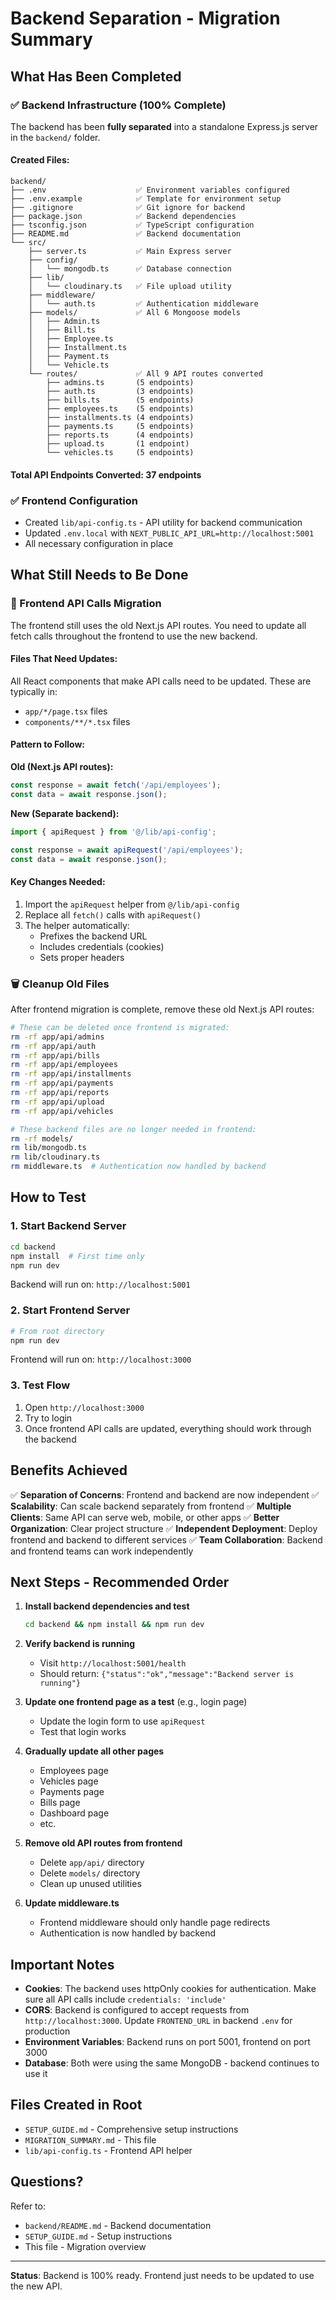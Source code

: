 # Backend Separation - Migration Summary

## What Has Been Completed

### ✅ Backend Infrastructure (100% Complete)

The backend has been **fully separated** into a standalone Express.js server in the `backend/` folder.

#### Created Files:

```
backend/
├── .env                    ✅ Environment variables configured
├── .env.example            ✅ Template for environment setup
├── .gitignore              ✅ Git ignore for backend
├── package.json            ✅ Backend dependencies
├── tsconfig.json           ✅ TypeScript configuration
├── README.md               ✅ Backend documentation
└── src/
    ├── server.ts           ✅ Main Express server
    ├── config/
    │   └── mongodb.ts      ✅ Database connection
    ├── lib/
    │   └── cloudinary.ts   ✅ File upload utility
    ├── middleware/
    │   └── auth.ts         ✅ Authentication middleware
    ├── models/             ✅ All 6 Mongoose models
    │   ├── Admin.ts
    │   ├── Bill.ts
    │   ├── Employee.ts
    │   ├── Installment.ts
    │   ├── Payment.ts
    │   └── Vehicle.ts
    └── routes/             ✅ All 9 API routes converted
        ├── admins.ts       (5 endpoints)
        ├── auth.ts         (3 endpoints)
        ├── bills.ts        (5 endpoints)
        ├── employees.ts    (5 endpoints)
        ├── installments.ts (4 endpoints)
        ├── payments.ts     (5 endpoints)
        ├── reports.ts      (4 endpoints)
        ├── upload.ts       (1 endpoint)
        └── vehicles.ts     (5 endpoints)
```

#### Total API Endpoints Converted: **37 endpoints**

### ✅ Frontend Configuration

- Created `lib/api-config.ts` - API utility for backend communication
- Updated `.env.local` with `NEXT_PUBLIC_API_URL=http://localhost:5001`
- All necessary configuration in place

## What Still Needs to Be Done

### 🔄 Frontend API Calls Migration

The frontend still uses the old Next.js API routes. You need to update all fetch calls throughout the frontend to use the new backend.

#### Files That Need Updates:

All React components that make API calls need to be updated. These are typically in:
- `app/*/page.tsx` files
- `components/**/*.tsx` files

#### Pattern to Follow:

**Old (Next.js API routes):**
```typescript
const response = await fetch('/api/employees');
const data = await response.json();
```

**New (Separate backend):**
```typescript
import { apiRequest } from '@/lib/api-config';

const response = await apiRequest('/api/employees');
const data = await response.json();
```

#### Key Changes Needed:

1. Import the `apiRequest` helper from `@/lib/api-config`
2. Replace all `fetch()` calls with `apiRequest()`
3. The helper automatically:
   - Prefixes the backend URL
   - Includes credentials (cookies)
   - Sets proper headers

### 🗑️ Cleanup Old Files

After frontend migration is complete, remove these old Next.js API routes:

```bash
# These can be deleted once frontend is migrated:
rm -rf app/api/admins
rm -rf app/api/auth
rm -rf app/api/bills
rm -rf app/api/employees
rm -rf app/api/installments
rm -rf app/api/payments
rm -rf app/api/reports
rm -rf app/api/upload
rm -rf app/api/vehicles

# These backend files are no longer needed in frontend:
rm -rf models/
rm lib/mongodb.ts
rm lib/cloudinary.ts
rm middleware.ts  # Authentication now handled by backend
```

## How to Test

### 1. Start Backend Server

```bash
cd backend
npm install  # First time only
npm run dev
```

Backend will run on: `http://localhost:5001`

### 2. Start Frontend Server

```bash
# From root directory
npm run dev
```

Frontend will run on: `http://localhost:3000`

### 3. Test Flow

1. Open `http://localhost:3000`
2. Try to login
3. Once frontend API calls are updated, everything should work through the backend

## Benefits Achieved

✅ **Separation of Concerns**: Frontend and backend are now independent
✅ **Scalability**: Can scale backend separately from frontend
✅ **Multiple Clients**: Same API can serve web, mobile, or other apps
✅ **Better Organization**: Clear project structure
✅ **Independent Deployment**: Deploy frontend and backend to different services
✅ **Team Collaboration**: Backend and frontend teams can work independently

## Next Steps - Recommended Order

1. **Install backend dependencies and test**
   ```bash
   cd backend && npm install && npm run dev
   ```

2. **Verify backend is running**
   - Visit `http://localhost:5001/health`
   - Should return: `{"status":"ok","message":"Backend server is running"}`

3. **Update one frontend page as a test** (e.g., login page)
   - Update the login form to use `apiRequest`
   - Test that login works

4. **Gradually update all other pages**
   - Employees page
   - Vehicles page
   - Payments page
   - Bills page
   - Dashboard page
   - etc.

5. **Remove old API routes from frontend**
   - Delete `app/api/` directory
   - Delete `models/` directory
   - Clean up unused utilities

6. **Update middleware.ts**
   - Frontend middleware should only handle page redirects
   - Authentication is now handled by backend

## Important Notes

- **Cookies**: The backend uses httpOnly cookies for authentication. Make sure all API calls include `credentials: 'include'`
- **CORS**: Backend is configured to accept requests from `http://localhost:3000`. Update `FRONTEND_URL` in backend `.env` for production
- **Environment Variables**: Backend runs on port 5001, frontend on port 3000
- **Database**: Both were using the same MongoDB - backend continues to use it

## Files Created in Root

- `SETUP_GUIDE.md` - Comprehensive setup instructions
- `MIGRATION_SUMMARY.md` - This file
- `lib/api-config.ts` - Frontend API helper

## Questions?

Refer to:
- `backend/README.md` - Backend documentation
- `SETUP_GUIDE.md` - Setup instructions
- This file - Migration overview

---

**Status**: Backend is 100% ready. Frontend just needs to be updated to use the new API.
